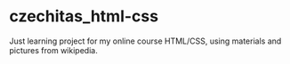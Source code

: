 # czechitas_html-css
Just learning project for my online course HTML/CSS, using materials and pictures from wikipedia.
